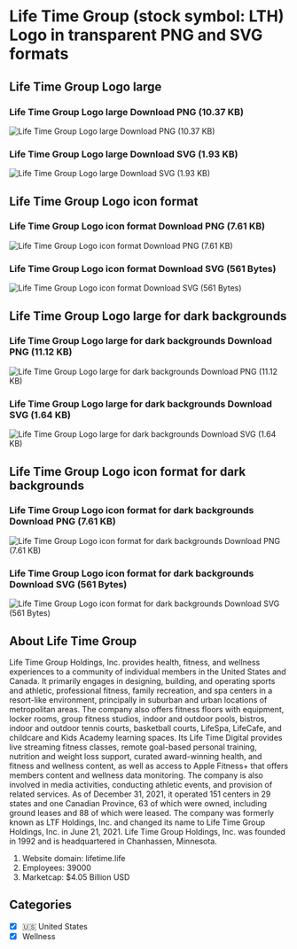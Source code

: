 # Life Time Group (stock symbol: LTH) Logo in transparent PNG and SVG formats

## Life Time Group Logo large

### Life Time Group Logo large Download PNG (10.37 KB)

![Life Time Group Logo large Download PNG (10.37 KB)](/img/orig/LTH_BIG-d4219870.png)

### Life Time Group Logo large Download SVG (1.93 KB)

![Life Time Group Logo large Download SVG (1.93 KB)](/img/orig/LTH_BIG-d4a02d37.svg)

## Life Time Group Logo icon format

### Life Time Group Logo icon format Download PNG (7.61 KB)

![Life Time Group Logo icon format Download PNG (7.61 KB)](/img/orig/LTH-c7769978.png)

### Life Time Group Logo icon format Download SVG (561 Bytes)

![Life Time Group Logo icon format Download SVG (561 Bytes)](/img/orig/LTH-632d153c.svg)

## Life Time Group Logo large for dark backgrounds

### Life Time Group Logo large for dark backgrounds Download PNG (11.12 KB)

![Life Time Group Logo large for dark backgrounds Download PNG (11.12 KB)](/img/orig/LTH_BIG.D-4c62f9a3.png)

### Life Time Group Logo large for dark backgrounds Download SVG (1.64 KB)

![Life Time Group Logo large for dark backgrounds Download SVG (1.64 KB)](/img/orig/LTH_BIG.D-282d1ae9.svg)

## Life Time Group Logo icon format for dark backgrounds

### Life Time Group Logo icon format for dark backgrounds Download PNG (7.61 KB)

![Life Time Group Logo icon format for dark backgrounds Download PNG (7.61 KB)](/img/orig/LTH.D-45d28d4a.png)

### Life Time Group Logo icon format for dark backgrounds Download SVG (561 Bytes)

![Life Time Group Logo icon format for dark backgrounds Download SVG (561 Bytes)](/img/orig/LTH.D-7adf066c.svg)

## About Life Time Group

Life Time Group Holdings, Inc. provides health, fitness, and wellness experiences to a community of individual members in the United States and Canada. It primarily engages in designing, building, and operating sports and athletic, professional fitness, family recreation, and spa centers in a resort-like environment, principally in suburban and urban locations of metropolitan areas. The company also offers fitness floors with equipment, locker rooms, group fitness studios, indoor and outdoor pools, bistros, indoor and outdoor tennis courts, basketball courts, LifeSpa, LifeCafe, and childcare and Kids Academy learning spaces. Its Life Time Digital provides live streaming fitness classes, remote goal-based personal training, nutrition and weight loss support, curated award-winning health, and fitness and wellness content, as well as access to Apple Fitness+ that offers members content and wellness data monitoring. The company is also involved in media activities, conducting athletic events, and provision of related services. As of December 31, 2021, it operated 151 centers in 29 states and one Canadian Province, 63 of which were owned, including ground leases and 88 of which were leased. The company was formerly known as LTF Holdings, Inc. and changed its name to Life Time Group Holdings, Inc. in June 21, 2021. Life Time Group Holdings, Inc. was founded in 1992 and is headquartered in Chanhassen, Minnesota.

1. Website domain: lifetime.life
2. Employees: 39000
3. Marketcap: $4.05 Billion USD


## Categories
- [x] 🇺🇸 United States
- [x] Wellness
